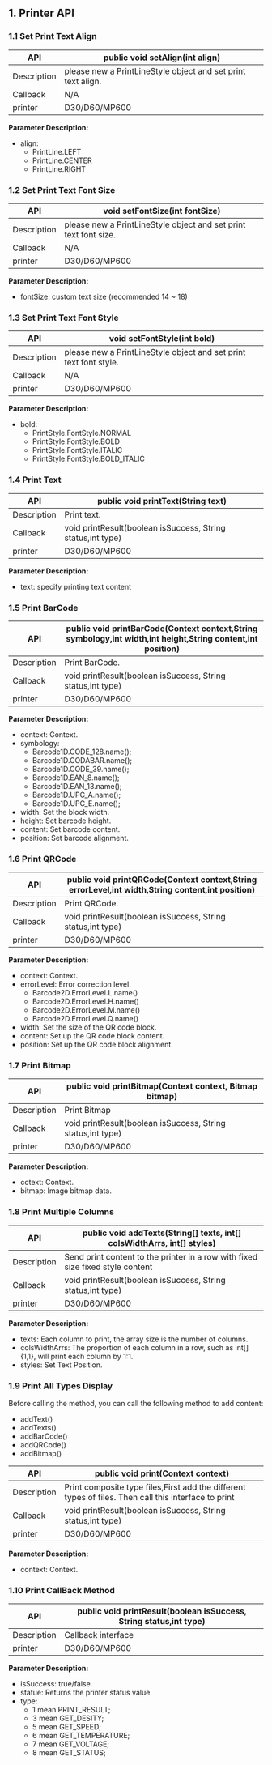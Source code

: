 ## 1. Printer API

### 1.1 Set Print Text Align

| API           | public void setAlign(int align)                            |
| --------      | ---------------------------------------------------------- |
| Description   | please new a PrintLineStyle object and set print text align.  |
| Callback      | N/A                                                        | 
| printer       | D30/D60/MP600                                              |

**Parameter Description:** 
- align: 
   - PrintLine.LEFT
   - PrintLine.CENTER
   - PrintLine.RIGHT

### 1.2 Set Print Text Font Size

| API           | void setFontSize(int fontSize)                            |
| --------      | ----------------------------------------------------------|
| Description   | please new a PrintLineStyle object and set print text font size.|
| Callback      | N/A                                                       | 
| printer       | D30/D60/MP600                                             |

**Parameter Description:** 
- fontSize: custom text size (recommended 14 ~ 18)

### 1.3 Set Print Text Font Style

| API           | void setFontStyle(int bold)                               |
| --------      | ----------------------------------------------------------|
| Description   | please new a PrintLineStyle object and set print text font style.|
| Callback      | N/A                                                       | 
| printer       | D30/D60/MP600                                             |

**Parameter Description:** 
- bold:
   - PrintStyle.FontStyle.NORMAL
   - PrintStyle.FontStyle.BOLD
   - PrintStyle.FontStyle.ITALIC 
   - PrintStyle.FontStyle.BOLD_ITALIC 

### 1.4 Print Text

| API           | public void printText(String text)                         |
| --------      | ---------------------------------------------------------- |
| Description   | Print text.                                                |
| Callback      | void printResult(boolean isSuccess, String status,int type)| 
| printer       | D30/D60/MP600                                              |

**Parameter Description:** 

- text: specify printing text content

### 1.5 Print BarCode

| API           | public void printBarCode(Context context,String symbology,int width,int height,String content,int position)|
| --------      | ---------------------------------------------------------- |
| Description   | Print BarCode.                                             |
| Callback      | void printResult(boolean isSuccess, String status,int type)| 
| printer       | D30/D60/MP600                                              |

**Parameter Description:** 
- context: Context. 
- symbology: 
   -  Barcode1D.CODE_128.name(); 
   -  Barcode1D.CODABAR.name(); 
   -  Barcode1D.CODE_39.name(); 
   -  Barcode1D.EAN_8.name(); 
   -  Barcode1D.EAN_13.name(); 
   -  Barcode1D.UPC_A.name(); 
   -  Barcode1D.UPC_E.name(); 
- width: Set the block width.    
- height: Set barcode height. 
- content: Set barcode content. 
- position: Set barcode alignment.

### 1.6 Print QRCode

| API           | public void printQRCode(Context context,String errorLevel,int width,String content,int position)|
| --------      | ---------------------------------------------------------- |
| Description   | Print QRCode.                                              |
| Callback      | void printResult(boolean isSuccess, String status,int type)| 
| printer       | D30/D60/MP600                                              | 

**Parameter Description:** 
- context: Context.
- errorLevel: Error correction level.
   - Barcode2D.ErrorLevel.L.name()
   - Barcode2D.ErrorLevel.H.name()
   - Barcode2D.ErrorLevel.M.name()
   - Barcode2D.ErrorLevel.Q.name() 
- width: Set the size of the QR code block.
- content: Set up the QR code block content.
- position: Set up the QR code block alignment.

### 1.7 Print Bitmap

| API           | public void printBitmap(Context context, Bitmap bitmap)    |
| --------      | ---------------------------------------------------------- |
| Description   | Print Bitmap                                               |
| Callback      | void printResult(boolean isSuccess, String status,int type)| 
| printer       | D30/D60/MP600                                              | 

**Parameter Description:** 
- cotext: Context.
- bitmap: Image bitmap data. 

### 1.8 Print Multiple Columns

| API           | public void addTexts(String[] texts, int[] colsWidthArrs, int[] styles)      |
| --------      | --------------------------------------------------------------------         |
| Description   |Send print content to the printer in a row with fixed size fixed style content|
| Callback      | void printResult(boolean isSuccess, String status,int type)                  | 
| printer       | D30/D60/MP600                                                                |

**Parameter Description:** 
- texts: Each column to print, the array size is the number of columns.
- colsWidthArrs: The proportion of each column in a row, such as int[] {1,1}, will print each column by 1:1.
- styles: Set Text Position.

### 1.9 Print All Types Display

Before calling the method, you can call the following method to add content: 
- addText()
- addTexts()
- addBarCode()
- addQRCode()
- addBitmap()

| API           | public void print(Context context)                                           |
| --------      | --------------------------------------------------------------------         |
| Description   | Print composite type files,First add the different types of files. Then call this interface to print|
| Callback      | void printResult(boolean isSuccess, String status,int type)                  | 
| printer       | D30/D60/MP600                                                                |

**Parameter Description:** 
- context: Context.

### 1.10 Print CallBack Method

| API           | public void printResult(boolean isSuccess, String status,int type) |
| --------      | ------------------------------------------------------------       |
| Description   | Callback interface                                                 |
| printer       | D30/D60/MP600                                                      |

**Parameter Description:** 
- isSuccess: true/false. 
- statue: Returns the printer status value. 
- type: 
    - 1 mean PRINT_RESULT;
    - 3 mean GET_DESITY;
    - 5 mean GET_SPEED;
    - 6 mean GET_TEMPERATURE;
    - 7 mean GET_VOLTAGE;
    - 8 mean GET_STATUS; 




